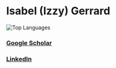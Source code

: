 # Isabel (Izzy) Gerrard

![Top Languages](https://github-readme-stats.vercel.app/api/top-langs/?username=<isabelgerrard>&layout=compact&theme=dark)

### [Google Scholar](https://scholar.google.com/citations?user=93yexpsAAAAJ&hl=en)
### [LinkedIn](https://www.linkedin.com/in/isabel-gerrard/)
<!-- ![Header Image](https://github.com/isabelgerrard/isabelgerrard/blob/main/images/gbt-undershot.png) -->

